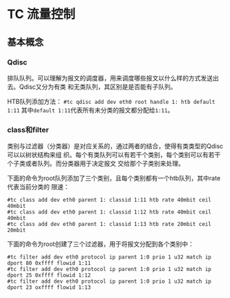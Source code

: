 # TC 流量控制

## 基本概念

### Qdisc

排队队列。可以理解为报文的调度器，用来调度哪些报文以什么样的方式发送出去。Qdisc又分为有类
和无类队列，其区别是是否能有子队列。

HTB队列添加方法：
`#tc qdisc add dev eth0 root handle 1: htb default 1:11`
其中`default 1:11`代表所有未分类的报文都分配给`1:11`。

### class和filter

类别与过滤器（分类器）是对应关系的，通过两者的结合，使得有类类型的Qdisc可以以树状结构来组
织。每个有类队列可以有若干个类别，每个类别可以有若干个子类或者队列。而分类器用于决定报文
交给那个子类别来处理。

下面的命令为root队列添加了三个类别，且每个类别都有一个htb队列，其中rate代表当前分类的
限速：

```shell
#tc class add dev eth0 parent 1: classid 1:11 htb rate 40mbit ceil 40mbit
#tc class add dev eth0 parent 1: classid 1:12 htb rate 40mbit ceil 40mbit
#tc class add dev eth0 parent 1: classid 1:13 htb rate 20mbit ceil 20mbit
```

下面的命令为root创建了三个过滤器，用于将报文分配到各个类别中：
```shell
#tc filter add dev eth0 protocol ip parent 1:0 prio 1 u32 match ip dport 80 0xffff flowid 1:11
#tc filter add dev eth0 protocol ip parent 1:0 prio 1 u32 match ip dport 25 0xffff flowid 1:12
#tc filter add dev eth0 protocol ip parent 1:0 prio 1 u32 match ip dport 23 oxffff flowid 1:13
```